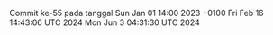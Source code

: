 Commit ke-55 pada tanggal Sun Jan 01 14:00 2023 +0100
Fri Feb 16 14:43:06 UTC 2024
Mon Jun  3 04:31:30 UTC 2024

